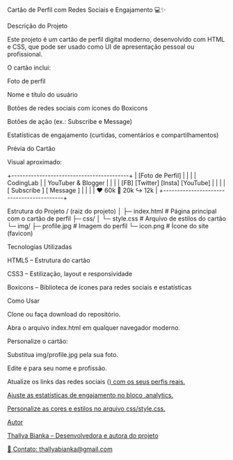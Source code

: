 Cartão de Perfil com Redes Sociais e Engajamento 💻✨

Descrição do Projeto

Este projeto é um cartão de perfil digital moderno, desenvolvido com HTML e CSS, que pode ser usado como UI de apresentação pessoal ou profissional.

O cartão inclui:

Foto de perfil

Nome e título do usuário

Botões de redes sociais com ícones do Boxicons

Botões de ação (ex.: Subscribe e Message)

Estatísticas de engajamento (curtidas, comentários e compartilhamentos)

Prévia do Cartão

Visual aproximado:

+------------------------------------------+
|              [Foto de Perfil]            |
|                                          |
|          CodingLab                        |
|          YouTuber & Blogger              |
|                                          |
|   [FB] [Twitter] [Insta] [YouTube]       |
|                                          |
|   [ Subscribe ]   [ Message ]            |
|                                          |
|  ❤ 60k     💬 20k     ↪ 12k              |
+------------------------------------------+

Estrutura do Projeto
/ (raiz do projeto)
│
├─ index.html            # Página principal com o cartão de perfil
├─ css/
│   └─ style.css         # Arquivo de estilos do cartão
└─ img/
    ├─ profile.jpg       # Imagem do perfil
    └─ icon.png          # Ícone do site (favicon)

Tecnologias Utilizadas

HTML5 – Estrutura do cartão

CSS3 – Estilização, layout e responsividade

Boxicons – Biblioteca de ícones para redes sociais e estatísticas

Como Usar

Clone ou faça download do repositório.

Abra o arquivo index.html em qualquer navegador moderno.

Personalize o cartão:

Substitua img/profile.jpg pela sua foto.

Edite <span class="name"> e <span class="job"> para seu nome e profissão.

Atualize os links das redes sociais (<a href="#">) com os seus perfis reais.

Ajuste as estatísticas de engajamento no bloco .analytics.

Personalize as cores e estilos no arquivo css/style.css.

Autor

Thallya Bianka – Desenvolvedora e autora do projeto

📧 Contato: thallyabianka@gmail.com
